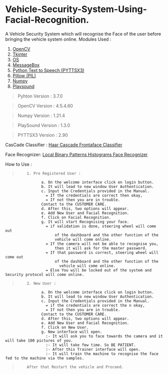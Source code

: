 # Vehicle-Security-System-Using-Facial-Recognition.
A Vehicle Security System which will recognise the Face of the user before bringing the vehicle system online.
Modules Used : 
  1. [OpenCV](https://opencv.org/)
  2. [Tkinter](https://docs.python.org/3/library/tkinter.html)
  3. [OS](https://docs.python.org/3/library/os.html)
  4. [MessageBox](https://docs.python.org/3/library/tkinter.messagebox.html)
  5. [Python Text to Speech (PYTTSX3)](https://pypi.org/project/pyttsx3/)
  6. [Pillow (PIL)](https://pypi.org/project/Pillow/)
  7. [Numpy](https://numpy.org/doc/stable/)
  8. [Playsound](https://pypi.org/project/playsound/)

>Pyhton Version : 3.7.0

>OpenCV Version : 4.5.4.60

>Numpy Version : 1.21.4

>PlaySound Version : 1.3.0

>PYTTSX3 Version : 2.90

CasCade Classifier : [Haar Cascade Frontaface Classifier](https://www.pyimagesearch.com/2021/04/12/opencv-haar-cascades/)

Face Recognizer: [Local Binary Patterns Histograms Face Recognizer](https://docs.opencv.org/3.4/df/d25/classcv_1_1face_1_1LBPHFaceRecognizer.html)

How to Use :                          
>         1. Pre Registered User :                
                    a. On the welcome interface click on login button.                
                    b. It will lead to new window User Authentication.
                    c. Input the Credentials provided in the Manual.
                      = If the credentials are correct then okay,
                      = If not then you are in trouble.
                    Contact to the CUSTOMER CARE.
                    d. After this, two options will appear.
                    e. Add New User and Facial Recognition.
                    f. Click on Facial Recognition.
                    g. It will start Recognising your face.
                      = if validation is done, steering wheel will come out
                          of the dashboard and the other function of the
                          vehicle will come online.
                      = If the camera will not be able to recognise you,
                          then it will ask for the master password.
                      = If that password is correct, steering wheel will come out
                          of the dashboard and the other function of the
                            vehicle will come online.
                      = Else You will be locked out of the system and Security protocol will come online.
>         2. New User :
                    a. On the welcome interface click on login button.
                    b. It will lead to new window User Authentication.
                    c. Input the Credentials provided in the Manual.
                      = if the credentials are correct the n okay,
                      = If not then you are in trouble.
                    Contact to the CUSTOMER CARE.
                    d. After this, two options will appear.
                    e. Add New User and Facial Recognition.
                    f. Click on New User.
                    g. New interface will open.
                      :- It will ask you to face towards the camera and it will take 100 pictures of you.
                      :- It will take few time. So BE PATIENT.
                      :- After this Trainer interface will open.
                      :- It will train the machine to recognise the face fed to the machine via the samples.
>         After that Restart the vehicle and Proceed.
                  

